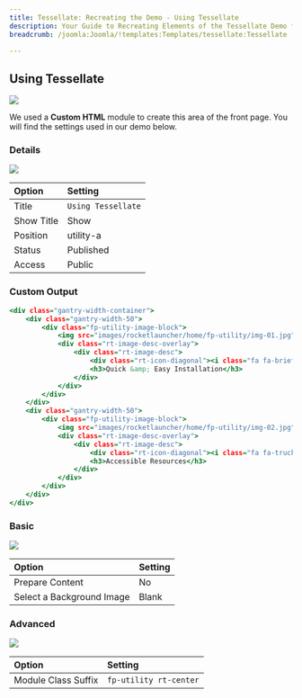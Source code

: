 ```yaml
---
title: Tessellate: Recreating the Demo - Using Tessellate
description: Your Guide to Recreating Elements of the Tessellate Demo for Joomla
breadcrumb: /joomla:Joomla/!templates:Templates/tessellate:Tessellate

---
```


Using Tessellate
-----

![][demo]

We used a **Custom HTML** module to create this area of the front page. You will find the settings used in our demo below.

### Details

![][demo2]

| Option      | Setting            |
| :---------- | :----------        |
| Title       | `Using Tessellate` |
| Show Title  | Show               |
| Position    | utility-a          |
| Status      | Published          |
| Access      | Public             |

### Custom Output

~~~ .html
<div class="gantry-width-container">
    <div class="gantry-width-50">
        <div class="fp-utility-image-block">
            <img src="images/rocketlauncher/home/fp-utility/img-01.jpg" alt="image" />
            <div class="rt-image-desc-overlay">
                <div class="rt-image-desc">
                    <div class="rt-icon-diagonal"><i class="fa fa-briefcase"></i></div>
                    <h3>Quick &amp; Easy Installation</h3>
                </div>
            </div>
        </div>
    </div>
    <div class="gantry-width-50">
        <div class="fp-utility-image-block">
            <img src="images/rocketlauncher/home/fp-utility/img-02.jpg" alt="image" />
            <div class="rt-image-desc-overlay">
                <div class="rt-image-desc">
                    <div class="rt-icon-diagonal"><i class="fa fa-truck"></i></div>
                    <h3>Accessible Resources</h3>
                </div>
            </div>
        </div>
    </div>
</div>
~~~

### Basic

![][demo3]

| Option                    | Setting     |
| :----------               | :---------- |
| Prepare Content           | No          |
| Select a Background Image | Blank       |

### Advanced

![][demo4]

| Option              | Setting                |
| :----------         | :----------            |
| Module Class Suffix | `fp-utility rt-center` |

[demo]: assets/demo_11.jpeg
[demo2]: assets/demo_11a.jpeg
[demo3]: assets/demo_11b.jpeg
[demo4]: assets/demo_11c.jpeg
[demo5]: assets/demo_11d.jpeg
